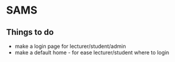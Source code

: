 # SAMS

## Things to do

* make a login page for lecturer/student/admin
* make a default home - for ease lecturer/student where to login 